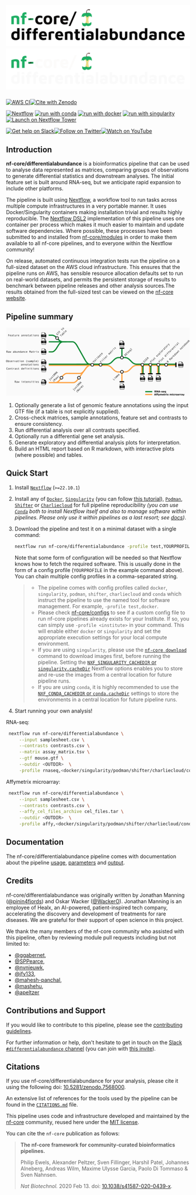 # ![nf-core/differentialabundance](docs/images/nf-core-differentialabundance_logo_light.png#gh-light-mode-only) ![nf-core/differentialabundance](docs/images/nf-core-differentialabundance_logo_dark.png#gh-dark-mode-only)

[![AWS CI](https://img.shields.io/badge/CI%20tests-full%20size-FF9900?labelColor=000000&logo=Amazon%20AWS)](https://nf-co.re/differentialabundance/results)[![Cite with Zenodo](http://img.shields.io/badge/DOI-10.5281/zenodo.7568000-1073c8?labelColor=000000)](https://doi.org/10.5281/zenodo.7568000)

[![Nextflow](https://img.shields.io/badge/nextflow%20DSL2-%E2%89%A522.10.1-23aa62.svg)](https://www.nextflow.io/)
[![run with conda](http://img.shields.io/badge/run%20with-conda-3EB049?labelColor=000000&logo=anaconda)](https://docs.conda.io/en/latest/)
[![run with docker](https://img.shields.io/badge/run%20with-docker-0db7ed?labelColor=000000&logo=docker)](https://www.docker.com/)
[![run with singularity](https://img.shields.io/badge/run%20with-singularity-1d355c.svg?labelColor=000000)](https://sylabs.io/docs/)
[![Launch on Nextflow Tower](https://img.shields.io/badge/Launch%20%F0%9F%9A%80-Nextflow%20Tower-%234256e7)](https://tower.nf/launch?pipeline=https://github.com/nf-core/differentialabundance)

[![Get help on Slack](http://img.shields.io/badge/slack-nf--core%20%23differentialabundance-4A154B?labelColor=000000&logo=slack)](https://nfcore.slack.com/channels/differentialabundance)[![Follow on Twitter](http://img.shields.io/badge/twitter-%40nf__core-1DA1F2?labelColor=000000&logo=twitter)](https://twitter.com/nf_core)[![Watch on YouTube](http://img.shields.io/badge/youtube-nf--core-FF0000?labelColor=000000&logo=youtube)](https://www.youtube.com/c/nf-core)

## Introduction

**nf-core/differentialabundance** is a bioinformatics pipeline that can be used to analyse data represented as matrices, comparing groups of observations to generate differential statistics and downstream analyses. The initial feature set is built around RNA-seq, but we anticipate rapid expansion to include other platforms.

The pipeline is built using [Nextflow](https://www.nextflow.io), a workflow tool to run tasks across multiple compute infrastructures in a very portable manner. It uses Docker/Singularity containers making installation trivial and results highly reproducible. The [Nextflow DSL2](https://www.nextflow.io/docs/latest/dsl2.html) implementation of this pipeline uses one container per process which makes it much easier to maintain and update software dependencies. Where possible, these processes have been submitted to and installed from [nf-core/modules](https://github.com/nf-core/modules) in order to make them available to all nf-core pipelines, and to everyone within the Nextflow community!

On release, automated continuous integration tests run the pipeline on a full-sized dataset on the AWS cloud infrastructure. This ensures that the pipeline runs on AWS, has sensible resource allocation defaults set to run on real-world datasets, and permits the persistent storage of results to benchmark between pipeline releases and other analysis sources.The results obtained from the full-sized test can be viewed on the [nf-core website](https://nf-co.re/differentialabundance/results).

## Pipeline summary

![nf-core/differentialabundance metro map](docs/images/workflow.png)

1. Optionally generate a list of genomic feature annotations using the input GTF file (if a table is not explicitly supplied).
2. Cross-check matrices, sample annotations, feature set and contrasts to ensure consistency.
3. Run differential analysis over all contrasts specified.
4. Optionally run a differential gene set analysis.
5. Generate exploratory and differential analysis plots for interpretation.
6. Build an HTML report based on R markdown, with interactive plots (where possible) and tables.

## Quick Start

1. Install [`Nextflow`](https://www.nextflow.io/docs/latest/getstarted.html#installation) (`>=22.10.1`)

2. Install any of [`Docker`](https://docs.docker.com/engine/installation/), [`Singularity`](https://www.sylabs.io/guides/3.0/user-guide/) (you can follow [this tutorial](https://singularity-tutorial.github.io/01-installation/)), [`Podman`](https://podman.io/), [`Shifter`](https://nersc.gitlab.io/development/shifter/how-to-use/) or [`Charliecloud`](https://hpc.github.io/charliecloud/) for full pipeline reproducibility _(you can use [`Conda`](https://conda.io/miniconda.html) both to install Nextflow itself and also to manage software within pipelines. Please only use it within pipelines as a last resort; see [docs](https://nf-co.re/usage/configuration#basic-configuration-profiles))_.

3. Download the pipeline and test it on a minimal dataset with a single command:

   ```bash
   nextflow run nf-core/differentialabundance -profile test,YOURPROFILE --outdir <OUTDIR>
   ```

   Note that some form of configuration will be needed so that Nextflow knows how to fetch the required software. This is usually done in the form of a config profile (`YOURPROFILE` in the example command above). You can chain multiple config profiles in a comma-separated string.

   > - The pipeline comes with config profiles called `docker`, `singularity`, `podman`, `shifter`, `charliecloud` and `conda` which instruct the pipeline to use the named tool for software management. For example, `-profile test,docker`.
   > - Please check [nf-core/configs](https://github.com/nf-core/configs#documentation) to see if a custom config file to run nf-core pipelines already exists for your Institute. If so, you can simply use `-profile <institute>` in your command. This will enable either `docker` or `singularity` and set the appropriate execution settings for your local compute environment.
   > - If you are using `singularity`, please use the [`nf-core download`](https://nf-co.re/tools/#downloading-pipelines-for-offline-use) command to download images first, before running the pipeline. Setting the [`NXF_SINGULARITY_CACHEDIR` or `singularity.cacheDir`](https://www.nextflow.io/docs/latest/singularity.html?#singularity-docker-hub) Nextflow options enables you to store and re-use the images from a central location for future pipeline runs.
   > - If you are using `conda`, it is highly recommended to use the [`NXF_CONDA_CACHEDIR` or `conda.cacheDir`](https://www.nextflow.io/docs/latest/conda.html) settings to store the environments in a central location for future pipeline runs.

4. Start running your own analysis!

RNA-seq:

```bash
 nextflow run nf-core/differentialabundance \
     --input samplesheet.csv \
     --contrasts contrasts.csv \
     --matrix assay_matrix.tsv \
     --gtf mouse.gtf \
     --outdir <OUTDIR>  \
     -profile rnaseq,<docker/singularity/podman/shifter/charliecloud/conda/institute>
```

Affymetrix microarray:

```bash
 nextflow run nf-core/differentialabundance \
     --input samplesheet.csv \
     --contrasts contrasts.csv \
     --affy_cel_files_archive cel_files.tar \
     --outdir <OUTDIR>  \
     -profile affy,<docker/singularity/podman/shifter/charliecloud/conda/institute>
```

## Documentation

The nf-core/differentialabundance pipeline comes with documentation about the pipeline [usage](https://nf-co.re/differentialabundance/usage), [parameters](https://nf-co.re/differentialabundance/parameters) and [output](https://nf-co.re/differentialabundance/output).

## Credits

nf-core/differentialabundance was originally written by Jonathan Manning ([@pinin4fjords](https://github.com/pinin4fjords)) and Oskar Wacker ([@WackerO](https://github.com/WackerO)). Jonathan Manning is an employee of Healx, an AI-powered, patient-inspired tech company, accelerating the discovery and development of treatments for rare diseases. We are grateful for their support of open science in this project.

We thank the many members of the nf-core community who assisted with this pipeline, often by reviewing module pull requests including but not limited to:

- [@ggabernet](https://github.com/ggabernet),
- [@SPPearce](https://github.com/SPPearce),
- [@nvnieuwk](https://github.com/nvnieuwk),
- [@jfy133](https://github.com/jfy133),
- [@mahesh-panchal](https://github.com/mahesh-panchal),
- [@mashehu](https://github.com/mashehu),
- [@apeltzer](https://github.com/apeltzer)

## Contributions and Support

If you would like to contribute to this pipeline, please see the [contributing guidelines](.github/CONTRIBUTING.md).

For further information or help, don't hesitate to get in touch on the [Slack `#differentialabundance` channel](https://nfcore.slack.com/channels/differentialabundance) (you can join with [this invite](https://nf-co.re/join/slack)).

## Citations


If you use nf-core/differentialabundance for your analysis, please cite it using the following doi: [10.5281/zenodo.7568000](https://doi.org/10.5281/zenodo.7568000).

An extensive list of references for the tools used by the pipeline can be found in the [`CITATIONS.md`](CITATIONS.md) file.

This pipeline uses code and infrastructure developed and maintained by the [nf-core](https://nf-co.re) community, reused here under the [MIT license](https://github.com/nf-core/tools/blob/master/LICENSE).

You can cite the `nf-core` publication as follows:

> **The nf-core framework for community-curated bioinformatics pipelines.**
>
> Philip Ewels, Alexander Peltzer, Sven Fillinger, Harshil Patel, Johannes Alneberg, Andreas Wilm, Maxime Ulysse Garcia, Paolo Di Tommaso & Sven Nahnsen.
>
> _Nat Biotechnol._ 2020 Feb 13. doi: [10.1038/s41587-020-0439-x](https://dx.doi.org/10.1038/s41587-020-0439-x).
